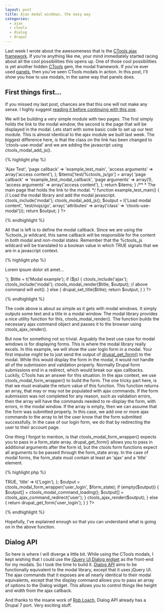 ```yaml
---
layout: post
title: Ajax modal windows, the easy way
categories:
  - ajax
  - ctools
  - dialog
  - drupal
---
```


Last week I wrote about the awesomeness that is the <a href="/node/30">CTools ajax framework</a>.  If you're anything like me, your mind immediately started racing about all the cool possibilities this opens up.  One of those cool possibilities is yet another hidden <a href="http://drupal.org/project/ctools" title="Chaos Tools project page on Drupal.org">CTools</a> gem, the modal framework.  If you've ever used <a href="http://drupal.org/project/panels" title="Panels project page on Drupal.org">panels</a>, then you've seen CTools modals in action.  In this post, I'll show you how to use modals, in the same way that panels does.

## First things first...

If you missed my last post, chances are that this one will not make any sense.  I highly suggest <a href="/node/30">reading it before continuing with this one</a>.

We will be building a very simple module with two pages.  The first simply holds the link to the modal window, the second is the page that will be displayed in the modal.  Lets start with some basic code to set up our test module.  This is almost identical to the ajax module we built last week.  The biggest difference here, is that the class on the link has been changed to 'ctools-use-modal' and we are adding the javascript using ctools_modal_add_js().

{% highlight php %}
<?php
/**
 * Implementation of hook_menu().
 */
function example_menu() {  
  $items = array();
  $items['test'] = array(
    'title' => 'Ajax Test',
    'page callback' => 'example_test_main',
    'access arguments' => array('access content'),
  );
  $items['test/%ctools_js/go'] = array(
    'page callback' => 'example_test_modal_callback',
    'page arguments' => array(1),
    'access arguments' => array('access content'),
  );
  return $items;
}

/**
 * The main page that holds the link to the modal.
 */
function example_test_main() {
  // Load the modal library and add the modal javascript.
  ctools_include('modal');
  ctools_modal_add_js();

  $output = l('Load modal content', 'test/nojs/go', array(
    'attributes' => array('class' => 'ctools-use-modal')));

  return $output;
}
?>
{% endhighlight %}

All that is left is to define the modal callback.  Since we are using the %ctools_js wildcard, this same callback will be responsible for the content in both modal and non-modal states.  Remember that the %ctools_js wildcard will be translated to a boolean value in which TRUE signals that we are in a javascript context.

{% highlight php %}
<?php
function example_test_modal_callback($js = FALSE) {
  $output = t('<p>Lorem ipsum dolor sit amet...</p>');
  $title = t('Modal example');
  if ($js) {
    ctools_include('ajax');
    ctools_include('modal');
    ctools_modal_render($title, $output);
    // above command will exit().
  }
  else {
    drupal_set_title($title);
    return $output;
  }
}
?>
{% endhighlight %}

The code above is about as simple as it gets with modal windows.  It simply outputs some text and a title in a modal window.  The modal library provides a nice utility function for this, ctools_modal_render().  The function builds the necessary ajax command object and passes it to the browser using ctools_ajax_render().

But now for something not so trivial.  Arguably the best use case for modal windows is for displaying forms.  This is where the modal library really excels.  In this example, we will show the user login form in a modal.  Your first impulse might be to just send the output of <a href="http://api.drupal.org/api/function/drupal_get_form/6" title="drupal_get_form() on api.drupal.org">drupal_get_form()</a> to the modal.  While this would display the form in the modal, it would not handle all of the submission and validation properly.  Normally Drupal form submissions end in a redirect, which would break our ajax callbacks.  Luckily, CTools has an answer for this situation.  In the ajax context, we use ctools_modal_form_wrapper() to build the form.  The one tricky part here, is that we must evaluate the return value of this function.  This function returns an array, that may or may not be populated with ajax commands.  If the form submission was not completed for any reason, such as validation errors, then the array will have the commands needed to re-display the form, with errors, in the modal window.  If the array is empty, then we can assume that the form was submitted properly.  In this case, we add one or more ajax commands to the array to let the user know that the form submitted successfully.  In the case of our login form, we do that by redirecting the user to their account page.

One thing I forgot to mention, is that ctools_modal_form_wrapper() expects you to pass in a form_state array.  drupal_get_form() allows you to pass in additional arguments after the form id, but the ctools form functions expect all arguments to be passed through the form_state array.  In the case of modal forms, the form_state must contain at least an 'ajax' and a 'title' element.

{% highlight php %}
<?php
function example_test_modal_callback($js = FALSE) {
  if ($js) {
    ctools_include('ajax');
    ctools_include('modal');
    $form_state = array(
      'ajax' => TRUE,
      'title' => t('Login'),
    );
    $output = ctools_modal_form_wrapper('user_login', $form_state);
    if (empty($output)) {
      $output[] = ctools_modal_command_loading();
      $output[] = ctools_ajax_command_redirect('user');
    }
    ctools_ajax_render($output);
  }
  else {
    return drupal_get_form('user_login');
  }
}
?>
{% endhighlight %}

Hopefully, I've explained enough so that you can understand what is going on in the above function.

## Dialog API

So here is where I will diverge a little bit.  While using the CTools modals, I kept wishing that I could use the <a href="http://jqueryui.com/demos/dialog/">jQuery UI Dialog widget</a> as the front-end for my modals.  So I took the time to build it.  <a href="http://drupal.org/project/dialog" title="Dialog API project page on Drupal.org">Dialog API</a> aims to be functionally equivalent to the modal library, except that it uses jQuery UI.  The ajax commands that it exposes are all nearly identical to their modal equivalents, except that the display command allows you to pass an array of options to the Dialog widget.  This allows you to control things like height and width from the ajax callback.

And thanks to the insane work of <a href="http://robloach.net/" title="Does this guy ever sleep?">Rob Loach</a>, Dialog API already has a Drupal 7 port.  Very exciting stuff.
